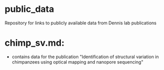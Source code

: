 # public_data
Repository for links to publicly available data from Dennis lab publications 

# chimp_sv.md: 
- contains data for the publication "Identification of structural variation in chimpanzees using optical mapping and nanopore sequencing"
